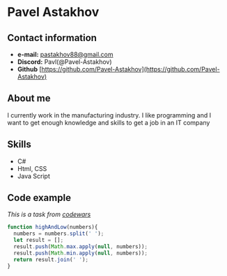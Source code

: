 # Pavel Astakhov

## Contact information
- **e-mail:** pastakhov88@gmail.com
- **Discord:** Pavl(@Pavel-Astakhov) 
- **Github** [https://github.com/Pavel-Astakhov](https://github.com/Pavel-Astakhov)

## About me
I currently work in the manufacturing industry. I like programming and I want to get enough knowledge and skills to get a job in an IT company

## Skills
- C#
- Html, CSS
- Java Script

## Code example
_This is a task from [codewars](https://www.codewars.com/kata/554b4ac871d6813a03000035)_

```javascript
function highAndLow(numbers){
  numbers = numbers.split(' ');
  let result = [];
  result.push(Math.max.apply(null, numbers));
  result.push(Math.min.apply(null, numbers));
  return result.join(' ');
}
```
